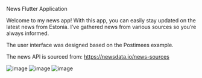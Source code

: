 News Flutter Application


Welcome to my news app! With this app, you can easily stay updated on the latest news from Estonia. I’ve gathered news from various sources so you’re always informed. 

The user interface was designed based on the Postimees example.

The news API is sourced from: https://newsdata.io/news-sources

![image](https://github.com/user-attachments/assets/3736407d-200a-4716-9f54-caa1ba28deb8) 
![image](https://github.com/user-attachments/assets/7ab4d0ec-b3a5-4327-acfa-45cdd4d43f52)
![image](https://github.com/user-attachments/assets/152d19e3-de56-4852-bf02-e6efa9b0eba6)


